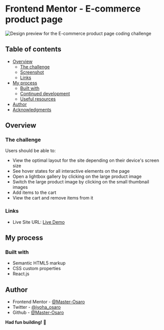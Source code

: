 # Frontend Mentor - E-commerce product page

![Design preview for the E-commerce product page coding challenge](./design/desktop-preview.jpg)

## Table of contents

- [Overview](#overview)
  - [The challenge](#the-challenge)
  - [Screenshot](#screenshot)
  - [Links](#links)
- [My process](#my-process)
  - [Built with](#built-with)
  - [Continued development](#continued-development)
  - [Useful resources](#useful-resources)
- [Author](#author)
- [Acknowledgments](#acknowledgments)


## Overview

### The challenge

Users should be able to:

- View the optimal layout for the site depending on their device's screen size
- See hover states for all interactive elements on the page
- Open a lightbox gallery by clicking on the large product image
- Switch the large product image by clicking on the small thumbnail images
- Add items to the cart
- View the cart and remove items from it




### Links

- Live Site URL: [Live Demo](https://url-shortener-o.netlify.app/)

## My process

### Built with

- Semantic HTML5 markup
- CSS custom properties
- React.js





## Author
- Frontend Mentor - [@Master-Osaro](https://www.frontendmentor.io/profile/Master-Osaro)
- Twitter - [@iyoha_osaro](https://twitter.com/iyoha_osaro)
- Github - [@Master-Osaro](https://github.com/Master-Osaro/)

**Had fun building!** 🚀